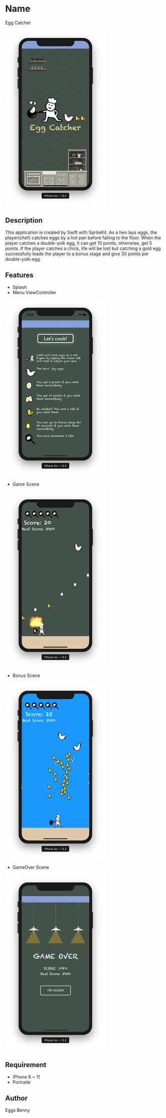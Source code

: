 # Name
Egg Catcher

<img src="https://github.com/EggsBenny44/FriedEggMaker/blob/images/images/01_Splash.png" width="320px">

## Description
This application is created by Swift with SpriteKit.
As a hen lays eggs, the player(chef) catches eggs by a hot pan before falling to the floor. When the player catches a double-yolk egg, it can get 10 points, otherwise, get 5 points.
If the player catches a chick, life will be lost but catching a gold egg successfully leads the player to a bonus stage and give 30 points per double-yolk-egg.

## Features
- Splash
- Menu ViewController
<img src="https://github.com/EggsBenny44/FriedEggMaker/blob/images/images/02_MenuScene.png" width="320px">

- Game Scene
<img src="https://github.com/EggsBenny44/FriedEggMaker/blob/images/images/05_CatchDoubleYolksEgg.png" width="320px">

- Bonus Scene
<img src="https://github.com/EggsBenny44/FriedEggMaker/blob/images/images/08_BonusScene.png" width="320px">

- GameOver Scene
<img src="https://github.com/EggsBenny44/FriedEggMaker/blob/images/images/09_GameOverScene.png" width="320px">

## Requirement
 - iPhone 6 ~ 11
 - Portraite
 
## Author
Eggs Benny
